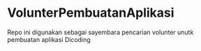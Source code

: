 # VolunterPembuatanAplikasi
Repo ini digunakan sebagai sayembara pencarian volunter unutk pembuatan aplikasi Dicoding
